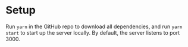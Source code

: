 # Setup

Run `yarn` in the GitHub repo to download all dependencies, and run `yarn start` to start up the server locally. By default, the server listens to port 3000.
